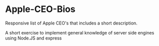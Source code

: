 # Apple-CEO-Bios
Responsive list of Apple CEO's that includes a short description.

A short exercise to implement general knowledge of server side engines using Node.JS and express
